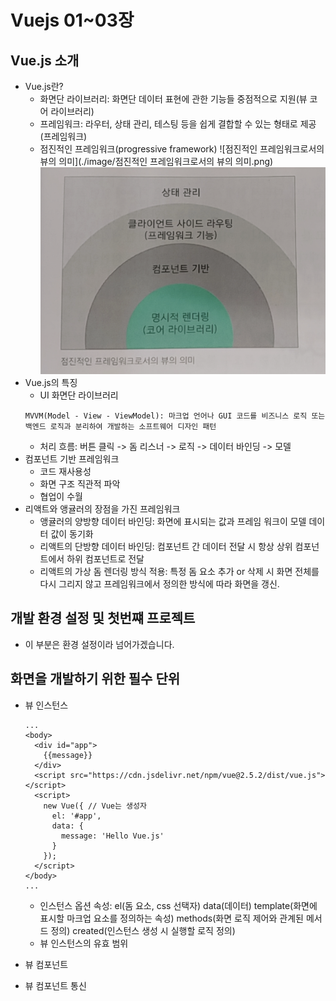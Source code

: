 # Vuejs 01~03장

## Vue.js 소개
- Vue.js란?
  - 화면단 라이브러리: 화면단 데이터 표현에 관한 기능들 중점적으로 지원(뷰 코어 라이브러리)
  - 프레임워크: 라우터, 상태 관리, 테스팅 등을 쉽게 결합할 수 있는 형태로 제공(프레임워크)
  - 점진적인 프레임워크(progressive framework)
    ![점진적인 프레임워크로서의 뷰의 의미](./image/점진적인 프레임워크로서의 뷰의 의미.png)
    ![framwork](./image/framwork.png)
- Vue.js의 특징
  - UI 화면단 라이브러리
  ```
  MVVM(Model - View - ViewModel): 마크업 언어나 GUI 코드를 비즈니스 로직 또는 백엔드 로직과 분리하여 개발하는 소프트웨어 디자인 패턴 
  ```
    - 처리 흐름: 버튼 클릭 -> 돔 리스너 -> 로직 -> 데이터 바인딩 -> 모델 
- 컴포넌트 기반 프레임워크
  - 코드 재사용성
  - 화면 구조 직관적 파악
  - 협업이 수월
- 리액트와 앵귤러의 장점을 가진 프레임워크
  - 앵귤러의 양방향 데이터 바인딩: 화면에 표시되는 값과 프레임 워크이 모델 데이터 값이 동기화 
  - 리액트의 단방향 데이터 바인딩: 컴포넌트 간 데이터 전달 시 항상 상위 컴포넌트에서 하위 컴포넌트로 전달
  - 리액트의 가상 돔 렌더링 방식 적용: 특정 돔 요소 추가 or 삭제 시 화면 전체를 다시 그리지 않고 프레임워크에서 정의한 방식에 따라 화면을 갱신.
## 개발 환경 설정 및 첫번쨰 프로젝트
- 이 부분은 환경 설정이라 넘어가겠습니다.
## 화면을 개발하기 위한 필수 단위
- 뷰 인스턴스
  ```
  ...
  <body>
    <div id="app">
      {{message}}
    </div>
    <script src="https://cdn.jsdelivr.net/npm/vue@2.5.2/dist/vue.js"></script>
    <script>
      new Vue({ // Vue는 생성자
        el: '#app',
        data: {
          message: 'Hello Vue.js'
        }
      });
    </script>
  </body>
  ...
  ```
  - 인스턴스 옵션 속성: 
    el(돔 요소, css 선택자) 
    data(데이터) 
    template(화면에 표시할 마크업 요소를 정의하는 속성) 
    methods(화면 로직 제어와 관계된 메서드 정의) 
    created(인스턴스 생성 시 실행할 로직 정의)
  - 뷰 인스턴스의 유효 범위
  
- 뷰 컴포넌트
- 뷰 컴포넌트 통신
